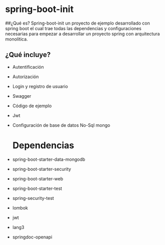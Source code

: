 # spring-boot-init
##¿Qué es?
Spring-boot-init un proyecto de ejemplo desarrollado con spring boot el cual trae todas las dependencias y configuraciones necesarias para empezar a desarrollar un proyecto spring con arquitectura monolítica.

## ¿Qué incluye?
* Autentificación
* Autorización
* Login y registro de usuario
* Swagger
* Código de ejemplo
* Jwt
* Configuración de base de datos No-Sql mongo

  # Dependencias
* spring-boot-starter-data-mongodb
* spring-boot-starter-security
* spring-boot-starter-web
* spring-boot-starter-test
* spring-security-test
* lombok
* jwt
* lang3
* springdoc-openapi
